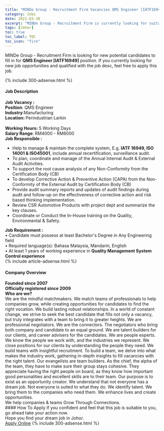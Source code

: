 ```yaml
---
title: "MINDe Group - Recruitment Firm Vacancies QMS Engineer [IATF16949]" 
category: Jobs 
date: 2021-03-30 
excerpt: "MINDe Group - Recruitment Firm is currently looking for suitable person to fill in the QMS Engineer [IATF16949] which based in Johor" 
tags: [Johor] 
toc: true 
toc_label: TOC 
toc_icon: "fire" 
--- 
```


<p>MINDe Group - Recruitment Firm is looking for new potential candidates to fill in for <b>QMS Engineer [IATF16949]</b> position. If you currently looking for new job opportunities and qualified with the job desc, feel free to apply this job.
</p>{% include 300-adsense.html %} 
<div><div><h4>Job Description</h4></div><div><div><span><div><div><strong>Job Vacancy :</strong><div><strong>Position</strong>: QMS Engineer&#160;<br><strong>Industry</strong>:Manufacturing<br><strong>Location: </strong>Perindustrian Larkin<br><br><strong>Working Hours:</strong> 5 Working Days<br><strong>Salary Range</strong>: RM4000 - RM6000</div><div><strong>Job Responsible :</strong></div><ul><li>Help to manage &amp; maintain the complete system, E.g.<strong> IATF 16949, ISO 14001 &amp; ISO45001</strong>, include annual recertification, surveillance audit.</li><li>To plan, coordinate and manage of the Annual Internal Audit &amp; External Audit Activities.</li><li>To support the root cause analysis of any Non-Conformity from the Certification Body (CB)</li><li>To develop Corrective Action &amp; Preventive Action (CAPA) from the Non-Conformity of the External Audit by Certification Body (CB)</li><li>Provide audit summary reports and updates of audit findings during audit and follow-up on the effectiveness of corrective action and risk based thinking implementation.</li><li>Review CSR Automotive Products with project dept and summarize the key clauses.</li><li>Coordinate or Conduct the In-House training on the Quality, Environmental &amp; Safety.</li></ul><div><strong>Job Requirement :</strong><br>&#8226; Candidate must possess at least Bachelor's Degree in Any Engineering field<br>&#8226; Required language(s): Bahasa Malaysia, Mandarin, English<br>&#8226; At least 1 years of working experience in <strong>Quality Management System Control experience&#160;</strong></div></div></div></span></div></div></div> 
{% include article-adsense.html %} 
<div><div><h4>Company Overview</h4></div><div><div><span><div><div>
<div>
<strong>Founded since 2007</strong></div>
<div>
<strong>Officially registered since 2009</strong></div>
<div>
<strong>Who are we?</strong><br>
		We are the mindful matchmakers. We match teams of professionals to help companies grow, while creating opportunities for candidates to find the right vocation. We build lasting robust relationships. In a world of constant change, we strive to seek the best candidate that fills not only a vacancy, but truly integrates with a team to bring it to greater heights. We are professional negotiators. We are the connectors. The negotiators who bring both company and candidate to an equal ground. We are talent builders for our clients, and career advisers for the candidates. We are people experts. We know the people we work with, and the industries we represent. We close positions for our clients by understanding the people they need. We build teams with insightful recruitment. To build a team, we delve into what makes the industry work, gathering in-depth insights to fill vacancies with the right talent. Our evangelists are team builders. As the chief, the alpha of the team, they have to make sure their group stays cohesive. They appreciate having the right people on board, as they know how important good personalities and excellent skills are to their team. Our purpose is to exist as an opportunity creator. We understand that not everyone has a dream job. Not everyone is suited to what they do. We identify talent. We bring them to the companies who need them. We enhance lives and create opportunities.<br>
		We help companies &amp; teams Grow Through Connections.</div>
</div></div></span></div></div></div> 
#### How To Apply 
If you confident and feel that this job is suitable to you, go ahead take your action now. <br/> 
Hope you find your dream job in Johor. <br/> 
<a href="https://www.jobstreet.com.my/en/job/qms-engineer-[iatf16949]-4520834?jobId=jobstreet-my-job-4520834&" class="btn btn--info" target="_blank" rel="nofollow noopenner">Apply Online</a> 
{% include 300-adsense.html %} 